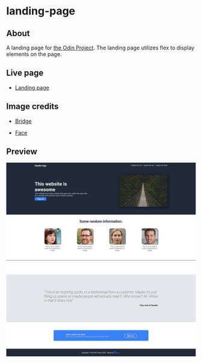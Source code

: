 # landing-page

## About

A landing page for [the Odin Project](https://www.theodinproject.com/lessons/foundations-landing-page#assignment). The landing page utilizes flex to display elements on the page.

## Live page

- [Landing page](https://github.com/NayroFr/landing-page/)

## Image credits

- [Bridge](https://unsplash.com/photos/Ssr26I0QWVY)

- [Face](https://thispersondoesnotexist.com/)

## Preview

![](readme-img/landing-page-1.jpg)
![](readme-img/landing-page-2.jpg)
